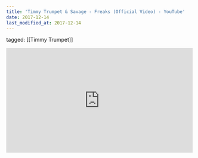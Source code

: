 ```yaml
---
title: 'Timmy Trumpet & Savage - Freaks (Official Video) - YouTube'
date: 2017-12-14
last_modified_at: 2017-12-14
---
```

tagged: [[Timmy Trumpet]]
<iframe allow="accelerometer; autoplay; clipboard-write; encrypted-media; gyroscope; picture-in-picture" allowfullscreen="" frameborder="0" height="281" id="youtube_iframe" src="https://www.youtube.com/embed/ofmzX1nI7SE?feature=oembed&amp;enablejsapi=1&amp;origin=https://safe.txmblr.com&amp;wmode=opaque" width="500"></iframe>